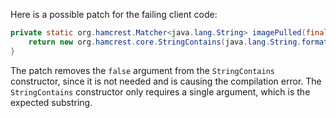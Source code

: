 Here is a possible patch for the failing client code:

```java
private static org.hamcrest.Matcher<java.lang.String> imagePulled(final java.lang.String image) {
    return new org.hamcrest.core.StringContains(java.lang.String.format("Status: Downloaded newer image for %s", image));
}
```

The patch removes the `false` argument from the `StringContains` constructor, since it is not needed and is causing the compilation error. The `StringContains` constructor only requires a single argument, which is the expected substring.
